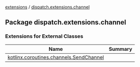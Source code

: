 [extensions](../index.md) / [dispatch.extensions.channel](./index.md)

## Package dispatch.extensions.channel

### Extensions for External Classes

| Name | Summary |
|---|---|
| [kotlinx.coroutines.channels.SendChannel](kotlinx.coroutines.channels.-send-channel/index.md) |  |
